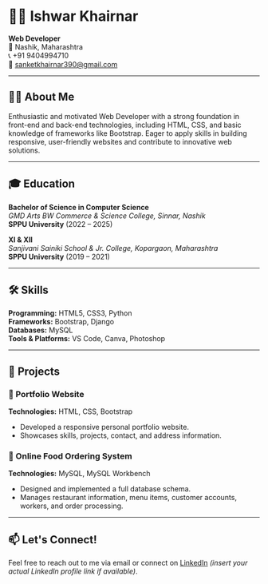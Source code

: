 # 👨‍💻 Ishwar Khairnar

**Web Developer**  
📍 Nashik, Maharashtra  
📞 +91 9404994710  
📧 sanketkhairnar390@gmail.com  

---

## 🧑‍💼 About Me

Enthusiastic and motivated Web Developer with a strong foundation in front-end and back-end technologies, including HTML, CSS, and basic knowledge of frameworks like Bootstrap. Eager to apply skills in building responsive, user-friendly websites and contribute to innovative web solutions.

---

## 🎓 Education

**Bachelor of Science in Computer Science**  
*GMD Arts BW Commerce & Science College, Sinnar, Nashik*  
**SPPU University** (2022 – 2025)

**XI & XII**  
*Sanjivani Sainiki School & Jr. College, Kopargaon, Maharashtra*  
**SPPU University** (2019 – 2021)

---

## 🛠️ Skills

**Programming:** HTML5, CSS3, Python  
**Frameworks:** Bootstrap, Django  
**Databases:** MySQL  
**Tools & Platforms:** VS Code, Canva, Photoshop  

---

## 💼 Projects

### 📁 Portfolio Website
**Technologies:** HTML, CSS, Bootstrap  
- Developed a responsive personal portfolio website.  
- Showcases skills, projects, contact, and address information.  

### 🍴 Online Food Ordering System
**Technologies:** MySQL, MySQL Workbench  
- Designed and implemented a full database schema.  
- Manages restaurant information, menu items, customer accounts, workers, and order processing.

---

## 📫 Let's Connect!

Feel free to reach out to me via email or connect on [LinkedIn](https://linkedin.com/in/https://linkedin.com/in/ishwar-khairnar) *(insert your actual LinkedIn profile link if available)*.

